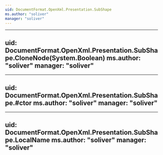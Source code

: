 ```yaml
---
uid: DocumentFormat.OpenXml.Presentation.SubShape
ms.author: "soliver"
manager: "soliver"
---
```


---
uid: DocumentFormat.OpenXml.Presentation.SubShape.CloneNode(System.Boolean)
ms.author: "soliver"
manager: "soliver"
---

---
uid: DocumentFormat.OpenXml.Presentation.SubShape.#ctor
ms.author: "soliver"
manager: "soliver"
---

---
uid: DocumentFormat.OpenXml.Presentation.SubShape.LocalName
ms.author: "soliver"
manager: "soliver"
---
